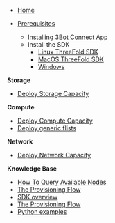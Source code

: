* [Home](/)

* [Prerequisites](./prerequisites/prerequisites.md)
    * [Installing 3Bot Connect App](./prerequisites/3bot-connect-app.md)
    * Install the SDK
      * [Linux ThreeFold SDK](./prerequisites/threefold-sdk-linux.md)
      * [MacOS ThreeFold SDK](./prerequisites/threefold-sdk-macos.md)
      * [Windows]()

**Storage**
* [Deploy Storage Capacity](./use_cases/storage.md)

**Compute**
* [Deploy Compute Capacity](./use_cases/compute.md)
* [Deploy generic flists](./use_cases/generic-flist.md)

**Network**
* [Deploy Network Capacity](./use_cases/compute.md)

**Knowledge Base**
* [How To Query Available Nodes](./general/query-nodes.md)
* [The Provisioning Flow](./general/provisioningflow.md)
* [SDK overview](./general/jumpscale_SDK/README.md)
* [The Provisioning Flow](./general/provisioningflow.md)
* [Python examples](./use_cases/examples/README.md)
